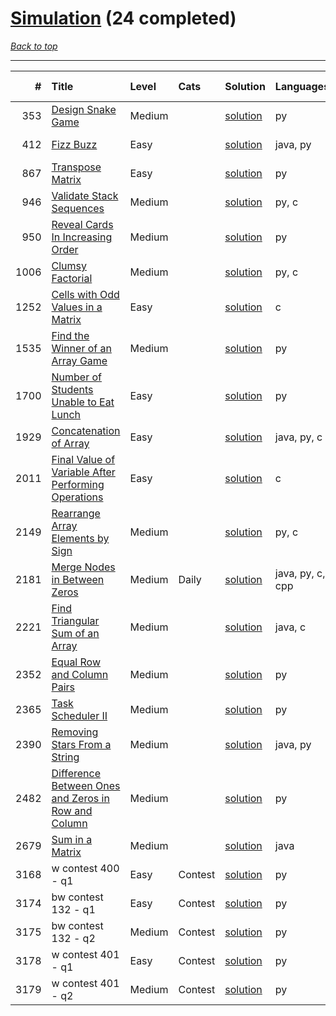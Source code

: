 # [Simulation](<https://leetcode.com/tag/Simulation/>) (24 completed)

*[Back to top](<../../README.md>)*

------

|    # | Title                                                                                                                                      | Level   | Cats    | Solution                                                                       | Languages        | Date Complete   |
|-----:|:-------------------------------------------------------------------------------------------------------------------------------------------|:--------|:--------|:-------------------------------------------------------------------------------|:-----------------|:----------------|
|  353 | [Design Snake Game](<https://leetcode.com/problems/design-snake-game>)                                                                     | Medium  |         | [solution](<../_353. Design Snake Game.md>)                                    | py               | Jun 28, 2024    |
|  412 | [Fizz Buzz](<https://leetcode.com/problems/fizz-buzz>)                                                                                     | Easy    |         | [solution](<../_412. Fizz Buzz.md>)                                            | java, py         | Jun 02, 2024    |
|  867 | [Transpose Matrix](<https://leetcode.com/problems/transpose-matrix>)                                                                       | Easy    |         | [solution](<../_867. Transpose Matrix.md>)                                     | py               | Jun 14, 2024    |
|  946 | [Validate Stack Sequences](<https://leetcode.com/problems/validate-stack-sequences>)                                                       | Medium  |         | [solution](<../_946. Validate Stack Sequences.md>)                             | py, c            | Jun 11, 2024    |
|  950 | [Reveal Cards In Increasing Order](<https://leetcode.com/problems/reveal-cards-in-increasing-order>)                                       | Medium  |         | [solution](<../_950. Reveal Cards In Increasing Order.md>)                     | py               | Jun 11, 2024    |
| 1006 | [Clumsy Factorial](<https://leetcode.com/problems/clumsy-factorial>)                                                                       | Medium  |         | [solution](<../_1006. Clumsy Factorial.md>)                                    | py, c            | Jun 11, 2024    |
| 1252 | [Cells with Odd Values in a Matrix](<https://leetcode.com/problems/cells-with-odd-values-in-a-matrix>)                                     | Easy    |         | [solution](<../_1252. Cells with Odd Values in a Matrix.md>)                   | c                | Jun 04, 2024    |
| 1535 | [Find the Winner of an Array Game](<https://leetcode.com/problems/find-the-winner-of-an-array-game>)                                       | Medium  |         | [solution](<../_1535. Find the Winner of an Array Game.md>)                    | py               | Jun 08, 2024    |
| 1700 | [Number of Students Unable to Eat Lunch](<https://leetcode.com/problems/number-of-students-unable-to-eat-lunch>)                           | Easy    |         | [solution](<../_1700. Number of Students Unable to Eat Lunch.md>)              | py               | Jun 01, 2024    |
| 1929 | [Concatenation of Array](<https://leetcode.com/problems/concatenation-of-array>)                                                           | Easy    |         | [solution](<../_1929. Concatenation of Array.md>)                              | java, py, c      | Jun 03, 2024    |
| 2011 | [Final Value of Variable After Performing Operations](<https://leetcode.com/problems/final-value-of-variable-after-performing-operations>) | Easy    |         | [solution](<../_2011. Final Value of Variable After Performing Operations.md>) | c                | Jun 03, 2024    |
| 2149 | [Rearrange Array Elements by Sign](<https://leetcode.com/problems/rearrange-array-elements-by-sign>)                                       | Medium  |         | [solution](<../_2149. Rearrange Array Elements by Sign.md>)                    | py, c            | Jun 09, 2024    |
| 2181 | [Merge Nodes in Between Zeros](<https://leetcode.com/problems/merge-nodes-in-between-zeros>)                                               | Medium  | Daily   | [solution](<../_2181. Merge Nodes in Between Zeros.md>)                        | java, py, c, cpp | Jul 03, 2024    |
| 2221 | [Find Triangular Sum of an Array](<https://leetcode.com/problems/find-triangular-sum-of-an-array>)                                         | Medium  |         | [solution](<../_2221. Find Triangular Sum of an Array.md>)                     | java, c          | Jun 26, 2024    |
| 2352 | [Equal Row and Column Pairs](<https://leetcode.com/problems/equal-row-and-column-pairs>)                                                   | Medium  |         | [solution](<../_2352. Equal Row and Column Pairs.md>)                          | py               | Jun 26, 2024    |
| 2365 | [Task Scheduler II](<https://leetcode.com/problems/task-scheduler-ii>)                                                                     | Medium  |         | [solution](<../_2365. Task Scheduler II.md>)                                   | py               | Jun 29, 2024    |
| 2390 | [Removing Stars From a String](<https://leetcode.com/problems/removing-stars-from-a-string>)                                               | Medium  |         | [solution](<../_2390. Removing Stars From a String.md>)                        | java, py         | Jun 01, 2024    |
| 2482 | [Difference Between Ones and Zeros in Row and Column](<https://leetcode.com/problems/difference-between-ones-and-zeros-in-row-and-column>) | Medium  |         | [solution](<../_2482. Difference Between Ones and Zeros in Row and Column.md>) | py               | Jun 07, 2024    |
| 2679 | [Sum in a Matrix](<https://leetcode.com/problems/sum-in-a-matrix>)                                                                         | Medium  |         | [solution](<../_2679. Sum in a Matrix.md>)                                     | java             | May 22, 2024    |
| 3168 | w contest 400 - q1                                                                                                                         | Easy    | Contest | [solution](<../_3168. w contest 400 - q.md>)                                   | py               | Jun 01, 2024    |
| 3174 | bw contest 132 - q1                                                                                                                        | Easy    | Contest | [solution](<../_3174. bw contest 132 - q.md>)                                  | py               | Jun 08, 2024    |
| 3175 | bw contest 132 - q2                                                                                                                        | Medium  | Contest | [solution](<../_3175. bw contest 132 - q.md>)                                  | py               | Jun 08, 2024    |
| 3178 | w contest 401 - q1                                                                                                                         | Easy    | Contest | [solution](<../_3178. w contest 401 - q.md>)                                   | py               | Jun 08, 2024    |
| 3179 | w contest 401 - q2                                                                                                                         | Medium  | Contest | [solution](<../_3179. w contest 401 - q.md>)                                   | py               | Jun 08, 2024    |